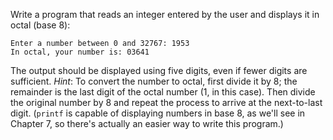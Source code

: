 Write a program that reads an integer entered by the user and displays it in
octal (base 8):

```
Enter a number between 0 and 32767: 1953
In octal, your number is: 03641
```

The output should be displayed using five digits, even if fewer digits are
sufficient. *Hint*: To convert the number to octal, first divide it by 8; the
remainder is the last digit of the octal number (1, in this case). Then divide
the original number by 8 and repeat the process to arrive at the next-to-last
digit. (`printf` is capable of displaying numbers in base 8, as we'll see in
Chapter 7, so there's actually an easier way to write this program.)